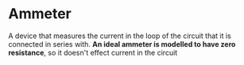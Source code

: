 # Ammeter
A device that measures the current in the loop of the circuit that it is connected in series with. **An ideal ammeter is modelled to have zero resistance**, so it doesn't effect current in the circuit
